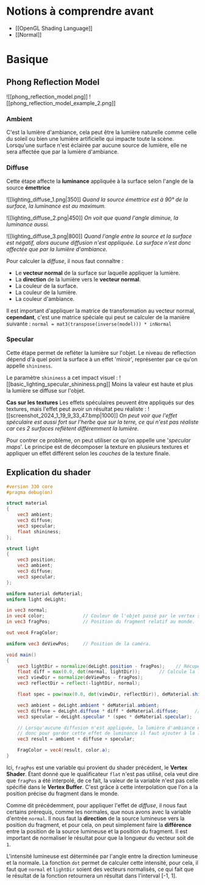# Notions à comprendre avant

- [[OpenGL Shading Language]]
- [[Normal]]

# Basique
## Phong Reflection Model

![[phong_reflection_model.png]]
![[phong_reflection_model_example_2.png]]
### Ambient
C'est la lumière d'ambiance, cela peut être la lumière naturelle comme celle du soleil ou bien une lumière artificielle qui impacte toute la scène.
Lorsqu'une surface n'est éclairée par aucune source de lumière, elle ne sera affectée que par la lumière d'ambiance.

### Diffuse
Cette étape affecte la **luminance** appliquée à la surface selon l'angle de la source **émettrice** 

![[lighting_diffuse_1.png|350]]
*Quand la source émettrice est à 90° de la surface, la luminance est au maximum.*

![[lighting_diffuse_2.png|450]]
*On voit que quand l'angle diminue, la luminance aussi.*

![[lighting_diffuse_3.png|800]]
*Quand l'angle entre la source et la surface est négatif, alors aucune diffusion n'est appliquée. La surface n'est donc affectée que par la lumière d'ambiance.*

Pour calculer la *diffuse*, il nous faut connaître :
- Le **vecteur normal** de la surface sur laquelle appliquer la lumière.
- La **direction** de la lumière vers le **vecteur normal**.
- La couleur de la surface.
- La couleur de la lumière.
- La couleur d'ambiance.

Il est important d'appliquer la matrice de transformation au vecteur normal, **cependant**, c'est une matrice spéciale qui peut se calculer de la manière suivante :
`normal = mat3(transpose(inverse(model))) * inNormal`

### Specular

Cette étape permet de refléter la lumière sur l'objet. Le niveau de reflection dépend d'à quel point la surface à un effet 'miroir', représenter par ce qu'on appelle `shininess`.

Le paramètre `shininess` a cet impact visuel :
![[basic_lighting_specular_shininess.png]]
Moins la valeur est haute et plus la lumière se diffuse sur l'objet.

**Cas sur les textures**
Les effets spéculaires peuvent être appliqués sur des textures, mais l'effet peut avoir un résultat peu réaliste :
![[screenshot_2024_1_19_9_33_47.bmp|1000]]
*On peut voir que l'effet spéculaire est aussi fort sur l'herbe que sur la terre, ce qui n'est pas réaliste car ces 2 surfaces reflètent différemment la lumière.*

Pour contrer ce problème, on peut utiliser ce qu'on appelle une '*specular maps*'.
Le principe est de décomposer la texture en plusieurs textures et appliquer un effet différent selon les *couches* de la texture finale.

## Explication du shader

```glsl
#version 330 core
#pragma debug(on)

struct material
{
    vec3 ambient;
    vec3 diffuse;
    vec3 specular;
    float shininess;
};

struct light
{
    vec3 position;
    vec3 ambient;
    vec3 diffuse;
    vec3 specular;
};

uniform material deMaterial;
uniform light deLight;

in vec3 normal;
in vec4 color;              // Couleur de l'objet passé par le vertex shader.
in vec3 fragPos;            // Position du fragment relatif au monde.

out vec4 FragColor;

uniform vec3 deViewPos;     // Position de la caméra.

void main()
{
    vec3 lightDir = normalize(deLight.position - fragPos);    // Récupère le vecteur unitaire (longueur = 1) de la direction entre la source et le fragment.
    float diff = max(0.0, dot(normal, lightDir));       // Calcule la luminance selon l'angle entre la direction de la lumière vers la normale et la direction de la normale.
    vec3 viewDir = normalize(deViewPos - fragPos);
    vec3 reflectDir = reflect(-lightDir, normal);

    float spec = pow(max(0.0, dot(viewDir, reflectDir)), deMaterial.shininess);

    vec3 ambient = deLight.ambient * deMaterial.ambient;
    vec3 diffuse = deLight.diffuse * diff * deMaterial.diffuse;      // Intensité de la couleur de diffusion.
    vec3 specular = deLight.specular * (spec * deMaterial.specular);

    // Lorsqu'aucune diffusion n'est appliquée, la lumière d'ambiance est tout de même visible,
    // donc pour garder cette effet de luminance il faut ajouter à la lumière d'ambiance la lumière de diffusion.
    vec3 result = ambient + diffuse + specular;

    FragColor = vec4(result, color.a);
}
```

Ici, `fragPos` est une variable qui provient du shader précédent, le **Vertex Shader**. Étant donné que le qualificateur `flat` n'est pas utilisé, cela veut dire que `fragPos` a été interpolé, de ce fait, la valeur de la variable n'est pas celle spécifié dans le **Vertex Buffer**.
C'est grâce à cette interpolation que l'on a la position précise du fragment dans le monde.

Comme dit précédemment, pour appliquer l'effet de *diffuse*, il nous faut certains prérequis, comme les normales, que nous avons avec la variable d'entrée `normal`.
Il nous faut la **direction** de la source lumineuse vers la position du fragment, et pour cela, on peut simplement faire la **différence** entre la position de la source lumineuse et la position du fragment. Il est important de normaliser le résultat pour que la longueur du vecteur soit de `1`.

L'intensité lumineuse est déterminée par l'angle entre la direction lumineuse et la normale.
La fonction `dot` permet de calculer cette intensité, pour cela, il faut que `normal` et `lightDir` soient des vecteurs normalisés, ce qui fait que le résultat de la fonction retournera un résultat dans l'interval [-1, 1].
